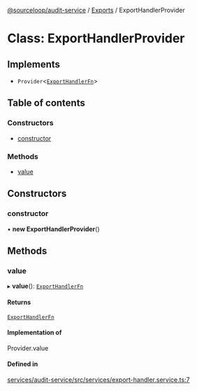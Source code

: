[@sourceloop/audit-service](../README.md) / [Exports](../modules.md) / ExportHandlerProvider

# Class: ExportHandlerProvider

## Implements

- `Provider`<[`ExportHandlerFn`](../modules.md#exporthandlerfn)\>

## Table of contents

### Constructors

- [constructor](ExportHandlerProvider.md#constructor)

### Methods

- [value](ExportHandlerProvider.md#value)

## Constructors

### constructor

• **new ExportHandlerProvider**()

## Methods

### value

▸ **value**(): [`ExportHandlerFn`](../modules.md#exporthandlerfn)

#### Returns

[`ExportHandlerFn`](../modules.md#exporthandlerfn)

#### Implementation of

Provider.value

#### Defined in

[services/audit-service/src/services/export-handler.service.ts:7](https://github.com/sourcefuse/loopback4-microservice-catalog/blob/93a7f917/services/audit-service/src/services/export-handler.service.ts#L7)
